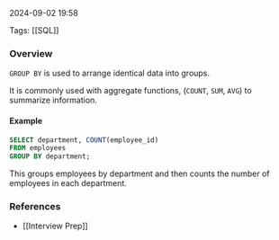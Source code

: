 
2024-09-02 19:58

Tags: [[SQL]]

### Overview
`GROUP BY` is used to arrange identical data into groups.

It is commonly used with aggregate functions, (`COUNT`, `SUM`, `AVG`) to summarize information.

#### Example
```sql
SELECT department, COUNT(employee_id)
FROM employees
GROUP BY department;
```
This groups employees by department and then counts the number of employees in each department.

### References
- [[Interview Prep]]
